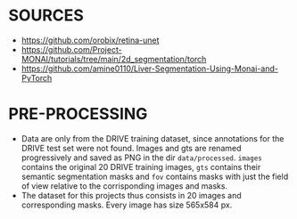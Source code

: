 # SOURCES
- https://github.com/orobix/retina-unet
- https://github.com/Project-MONAI/tutorials/tree/main/2d_segmentation/torch
- https://github.com/amine0110/Liver-Segmentation-Using-Monai-and-PyTorch

# PRE-PROCESSING

- Data are only from the DRIVE training dataset, since annotations for the DRIVE test set were not found. Images and gts are renamed progressively and saved as PNG in the dir `data/processed`. `images` contains the original 20 DRIVE training images, `gts` contains their semantic segmentation masks and `fov` contains masks with just the field of view relative to the corrisponding images and masks.
- The dataset for this projects thus consists in 20 images and corresponding masks. Every image has size 565x584 px.